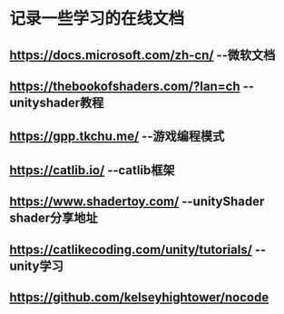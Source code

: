 # 记录一些学习的在线文档 

## https://docs.microsoft.com/zh-cn/  --微软文档

## https://thebookofshaders.com/?lan=ch --unityshader教程

## https://gpp.tkchu.me/ --游戏编程模式

## https://catlib.io/ --catlib框架

## https://www.shadertoy.com/ --unityShader shader分享地址

## https://catlikecoding.com/unity/tutorials/ --unity学习

## https://github.com/kelseyhightower/nocode
